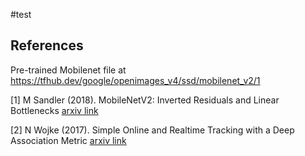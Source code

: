 #test

## References

Pre-trained Mobilenet file at https://tfhub.dev/google/openimages_v4/ssd/mobilenet_v2/1


<a id="1">[1]</a> 
M Sandler (2018). 
MobileNetV2: Inverted Residuals and Linear Bottlenecks [arxiv link](https://arxiv.org/abs/1801.04381)

<a id="1">[2]</a> 
N Wojke (2017). 
Simple Online and Realtime Tracking with a Deep Association Metric [arxiv link](https://arxiv.org/abs/1703.07402)
